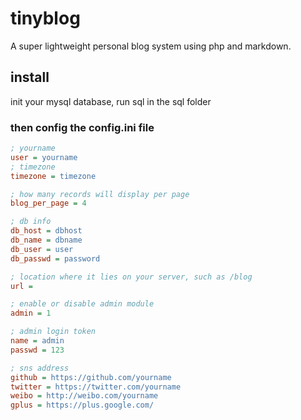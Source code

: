 # tinyblog

A super lightweight personal blog system using php and markdown.

## install

init your mysql database, run sql in the sql folder

### then config the config.ini file

```ini
; yourname
user = yourname
; timezone
timezone = timezone

; how many records will display per page
blog_per_page = 4

; db info
db_host = dbhost
db_name = dbname
db_user = user
db_passwd = password

; location where it lies on your server, such as /blog
url =

; enable or disable admin module
admin = 1

; admin login token
name = admin
passwd = 123

; sns address
github = https://github.com/yourname
twitter = https://twitter.com/yourname
weibo = http://weibo.com/yourname
gplus = https://plus.google.com/
```
